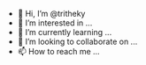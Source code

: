 - 👋 Hi, I’m @tritheky
- 👀 I’m interested in ...
- 🌱 I’m currently learning ...
- 💞️ I’m looking to collaborate on ...
- 📫 How to reach me ...

<!---
tritheky/tritheky is a ✨ special ✨ repository because its `README.md` (this file) appears on your GitHub profile.
You can click the Preview link to take a look at your changes.
--->
